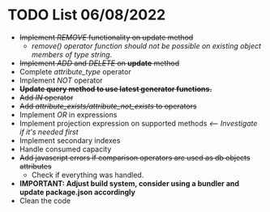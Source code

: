 # TODO List 06/08/2022

- ~~Implement *REMOVE* functionality on update method~~
  - *remove() operator function should not be possible on existing object members of type string.*
- ~~Implement *ADD* and *DELETE* on **update** method~~
- Complete *attribute_type* operator
- Implement *NOT* operator
- ~~**Update query method to use latest generator functions.**~~ 
- ~~Add *IN* operator~~
- ~~Add *attribute_exists/attribute_not_exists* to operators~~
- Implement *OR* in expressions
- Implement projection expression on supported methods *<-- Investigate if it's needed first*
- Implement secondary indexes
- Handle consumed capacity
- ~~Add javascript errors if comparison operators are used as db objects attributes~~
  - Check if everything was handled.
- **IMPORTANT: Adjust build system, consider using a bundler and update package.json accordingly** 
- Clean the code
